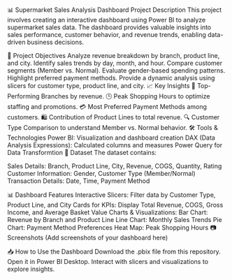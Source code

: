 📊 Supermarket Sales Analysis Dashboard
Project Description
This project involves creating an interactive dashboard using Power BI to analyze supermarket sales data. The dashboard provides valuable insights into sales performance, customer behavior, and revenue trends, enabling data-driven business decisions.

🚀 Project Objectives
Analyze revenue breakdown by branch, product line, and city.
Identify sales trends by day, month, and hour.
Compare customer segments (Member vs. Normal).
Evaluate gender-based spending patterns.
Highlight preferred payment methods.
Provide a dynamic analysis using slicers for customer type, product line, and city.
📈 Key Insights
📍 Top-Performing Branches by revenue.
🕒 Peak Shopping Hours to optimize staffing and promotions.
💳 Most Preferred Payment Methods among customers.
🛍️ Contribution of Product Lines to total revenue.
🔍 Customer Type Comparison to understand Member vs. Normal behavior.
🛠️ Tools & Technologies
Power BI: Visualization and dashboard creation
DAX (Data Analysis Expressions): Calculated columns and measures
Power Query for Data Transformtion
📂 Dataset
The dataset contains:

Sales Details: Branch, Product Line, City, Revenue, COGS, Quantity, Rating
Customer Information: Gender, Customer Type (Member/Normal)
Transaction Details: Date, Time, Payment Method

📊 Dashboard Features
Interactive Slicers: Filter data by Customer Type, Product Line, and City
Cards for KPIs: Display Total Revenue, COGS, Gross Income, and Average Basket Value
Charts & Visualizations:
Bar Chart: Revenue by Branch and Product Line
Line Chart: Monthly Sales Trends
Pie Chart: Payment Method Preferences
Heat Map: Peak Shopping Hours
📷 Screenshots
(Add screenshots of your dashboard here)

📥 How to Use the Dashboard
Download the .pbix file from this repository.
Open it in Power BI Desktop.
Interact with slicers and visualizations to explore insights.



